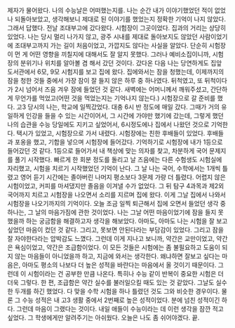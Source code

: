 제자가 물어왔다. 나의 수능날은 어떠했는지를. 나는 순간 내가 이야기했었던 적이 없었나 되돌아보았고, 생각해보니 제대로 된 이야기를 했었는지 정확한 기억이 나지 않았다. 그래서 답했다.
전날 조대부고에 갔다왔다. 시험장이 그곳이었다. 집과의 거리는 상당히 있었다. 나는 당시 멀리 나가지 않고, 광주 시내를 제대로 돌아보지도 않았던 사람이었기에 조대부고까지 가는 길이 처음이었고, 가깝지도 않다는 사실을 알았다. 단순히 시험장이 먼 게 어떤 영향을 끼칠지에 대해서도 잘 알지 못했다. 그러나 예비소집이니까, 시험장의 분위기나 위치를 알아볼 겸 해서 갔던 것이다.
갔다온 다음 나는 당연하게도 집앞 도서관에서 6모, 9모 시험지를 보고 집에 왔다. 집에와서는 잠을 청했는데, 이제까지의 잠을 청한 것들 중에서 가장 잠이 잘 들지 않은 하루 중 하나였다. 뒤척였고, 또 뒤척이다가 2시 넘어서 즈음 겨우 잠에 들었던 것 같다. 새벽에는 어머니께서 깨워주셨고, 간단하게 무언가를 먹었고(어떤 것을 먹었는지는 기억나지 않는다.) 시험장으로 갈 준비를 했다.
고3 당시의 나는, 학교에 일찍갔었다. 대충 6시 반 정도에 매일 갔다. 그때가 거의 유일하게 인강을 들을 수 있는 시간이어서, 그 시간에 가야만 했기에 갔는데, 그렇게 했던 나의 습관을 수능 당일에도 지키고 싶었어서, 6시정도에나 집에서 나왔던 것으로 기억한다. 택시가 있었고, 시험장으로 가서 내렸다. 시험장에는 친한 후배들이 있었다. 후배들과 포옹을 했고, 기합을 넣으며 시험장에 들어갔다. 기억하기로 시험장에 내가 1등으로 들어갔던 것 같다.
1등으로 들어가서 내 책상에 맞는 의자를 찾고, 차분하게 국어 문제지를 풀기 시작했다. 빠르게 한 회분 정도를 돌리고 날 즈음에는 다른 수험생도 시험실에 자리했고, 시험을 치르기 시작했었던 기억이 난다. 그 날 나는 국어, 수학에서는 1개씩 틀렸고 영어 듣기 시간에는 졸아버린 나머지 평소보다 3문제 가량 더 틀렸다. 어렵지 않은 시험이었고, 커피를 마셔댔지만 졸음을 이겨낼 수가 없었다. 그 뒤 탐구 4과목과 제2외국어까지 치르고 시험장을 나오면서 소리를 지르며 집에 왔다.
이게 그날 집에서 나와서 시험장을 나오기까지의 기억이다.
오늘 조금 일찍 퇴근해서 집에 오면서 들었던 생각 중 하나는, 그 날의 마음가짐에 관한 것이었다. 나는 그날 어떤 마음이었기에 잠을 들지 못했을까 하는 궁금함을 해결하고자 생각을 해보았다.
아마도, 아마도 나는 시험을 잘 보고 싶었던 마음이 컸던 것 같다. 그리고, 못보면 안된다라는 부담감이 있었다. 그리고 잠을 잘 자야한다라는 압박감도 느꼈다. 그런데 이게 지나고 보니까, 약간은 교만이었고, 약간은 욕심이었고, 약간은 조급함이었다. 이 모든 것들은 시험에는 좀 불필요하고 도움이 되지 않는 마음들이 아니었을까 하고, 지금에 와서는 생각한다. 왜냐하면 잘보고 싶다는 마음은, 아마도 평소의 나보다 더 높은 성적을 바란다는 마음에서 올 것이기 때문이다. 그런데 이 시험이라는 건 공부한 만큼 나온다. 특히나 수능 같이 반복이 중요한 시험은 더더욱 그렇다. 한 편, 조급함은 약간 실수를 불러일으킬 때도 있는 것 같았다. 그날도 실수 한 두개를 하긴 했었다. 다 맞을 수학 시험을 하나 틀렸던 것도 그와 비슷한 경우이다.
물론 그 수능 성적은 내 고3 생활 중에서 2번째로 높은 성적이었다. 분에 넘친 성적이긴 하다. 그런데 마음이 그랬다는 것이다.
내일 애들이 수능이라는 데 이런 생각을 잠깐 적고 싶었다. 그 학생에게만 알려주기는 아쉬웠다. 오늘은 나도 좀 쉬어야겠다. 끝.